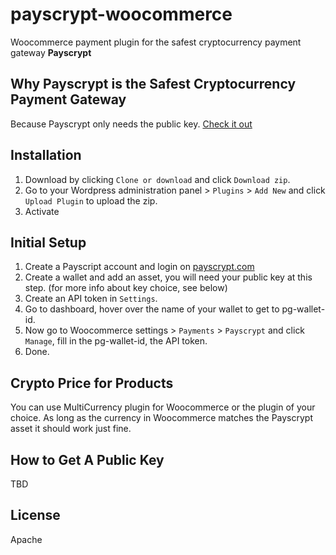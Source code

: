 # payscrypt-woocommerce

Woocommerce payment plugin for the safest cryptocurrency payment gateway **Payscrypt**

## Why Payscrypt is the Safest Cryptocurrency Payment Gateway

Because Payscrypt only needs the public key. [Check it out](https://payscrypt.com)

## Installation

1. Download by clicking `Clone or download` and click `Download zip`.
2. Go to your Wordpress administration panel > `Plugins` > `Add New` and click `Upload Plugin` to upload the zip.
3. Activate

## Initial Setup

1. Create a Payscript account and login on [payscrypt.com](https://payscrypt.com)
2. Create a wallet and add an asset, you will need your public key at this step. (for more info about key choice, see below)
3. Create an API token in `Settings`.
4. Go to dashboard, hover over the name of your wallet to get to pg-wallet-id.
5. Now go to Woocommerce settings > `Payments` > `Payscrypt` and click `Manage`, fill in the pg-wallet-id, the API token.
6. Done.

## Crypto Price for Products

You can use MultiCurrency plugin for Woocommerce or the plugin of your choice. As long as the currency in Woocommerce matches the Payscrypt asset it should work just fine.

## How to Get A Public Key

TBD

## License

Apache
